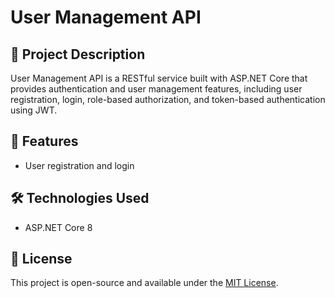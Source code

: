 # User Management API

## 📌 Project Description
User Management API is a RESTful service built with ASP.NET Core that provides authentication and user management features, including user registration, login, role-based authorization, and token-based authentication using JWT.

## 🚀 Features
- User registration and login

## 🛠️ Technologies Used
- ASP.NET Core 8


## 📝 License
This project is open-source and available under the [MIT License](LICENSE).
